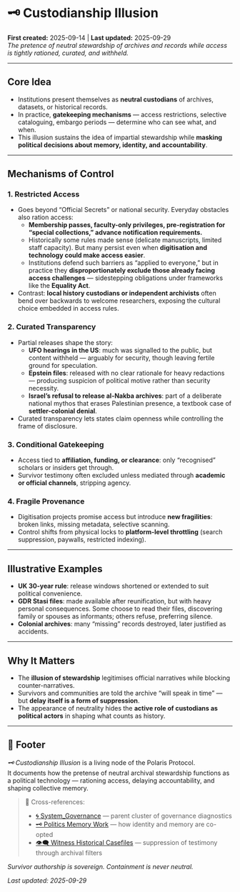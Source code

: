 # 🗝 Custodianship Illusion  
**First created:** 2025-09-14 | **Last updated:** 2025-09-29  
*The pretence of neutral stewardship of archives and records while access is tightly rationed, curated, and withheld.*  

---

## Core Idea  
- Institutions present themselves as **neutral custodians** of archives, datasets, or historical records.  
- In practice, **gatekeeping mechanisms** — access restrictions, selective cataloguing, embargo periods — determine who can see what, and when.  
- This illusion sustains the idea of impartial stewardship while **masking political decisions about memory, identity, and accountability**.  

---

## Mechanisms of Control  

### 1. Restricted Access  
- Goes beyond “Official Secrets” or national security. Everyday obstacles also ration access:  
  - **Membership passes, faculty-only privileges, pre-registration for “special collections,” advance notification requirements.**  
  - Historically some rules made sense (delicate manuscripts, limited staff capacity). But many persist even when **digitisation and technology could make access easier**.  
  - Institutions defend such barriers as “applied to everyone,” but in practice they **disproportionately exclude those already facing access challenges** — sidestepping obligations under frameworks like the **Equality Act**.  
- Contrast: **local history custodians or independent archivists** often bend over backwards to welcome researchers, exposing the cultural choice embedded in access rules.  

### 2. Curated Transparency  
- Partial releases shape the story:  
  - **UFO hearings in the US**: much was signalled to the public, but content withheld — arguably for security, though leaving fertile ground for speculation.  
  - **Epstein files**: released with no clear rationale for heavy redactions — producing suspicion of political motive rather than security necessity.  
  - **Israel’s refusal to release al-Nakba archives**: part of a deliberate national mythos that erases Palestinian presence, a textbook case of **settler-colonial denial**.  
- Curated transparency lets states claim openness while controlling the frame of disclosure.  

### 3. Conditional Gatekeeping  
- Access tied to **affiliation, funding, or clearance**: only “recognised” scholars or insiders get through.  
- Survivor testimony often excluded unless mediated through **academic or official channels**, stripping agency.  

### 4. Fragile Provenance  
- Digitisation projects promise access but introduce **new fragilities**: broken links, missing metadata, selective scanning.  
- Control shifts from physical locks to **platform-level throttling** (search suppression, paywalls, restricted indexing).  

---

## Illustrative Examples  
- **UK 30-year rule**: release windows shortened or extended to suit political convenience.  
- **GDR Stasi files**: made available after reunification, but with heavy personal consequences. Some choose to read their files, discovering family or spouses as informants; others refuse, preferring silence.  
- **Colonial archives**: many “missing” records destroyed, later justified as accidents.  

---

## Why It Matters  
- The **illusion of stewardship** legitimises official narratives while blocking counter-narratives.  
- Survivors and communities are told the archive “will speak in time” — but **delay itself is a form of suppression**.  
- The appearance of neutrality hides the **active role of custodians as political actors** in shaping what counts as history.  

---

## 🏮 Footer  

*🗝 Custodianship Illusion* is a living node of the Polaris Protocol.  
It documents how the pretense of neutral archival stewardship functions as a political technology — rationing access, delaying accountability, and shaping collective memory.  

> 📡 Cross-references:  
> - [🌀 System_Governance](./) — parent cluster of governance diagnostics  
> - [🗝️ Politics Memory Work](../🗝️_politics_memory_work.md) — how identity and memory are co-opted  
> - [👁️‍🗨️ Witness Historical Casefiles](../👁️‍🗨️_witness_historical_casefiles.md) — suppression of testimony through archival filters  

*Survivor authorship is sovereign. Containment is never neutral.*  

_Last updated: 2025-09-29_  
